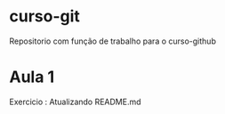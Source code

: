 # curso-git
Repositorio com função de trabalho para o curso-github
# Aula 1
Exercicio : Atualizando README.md
